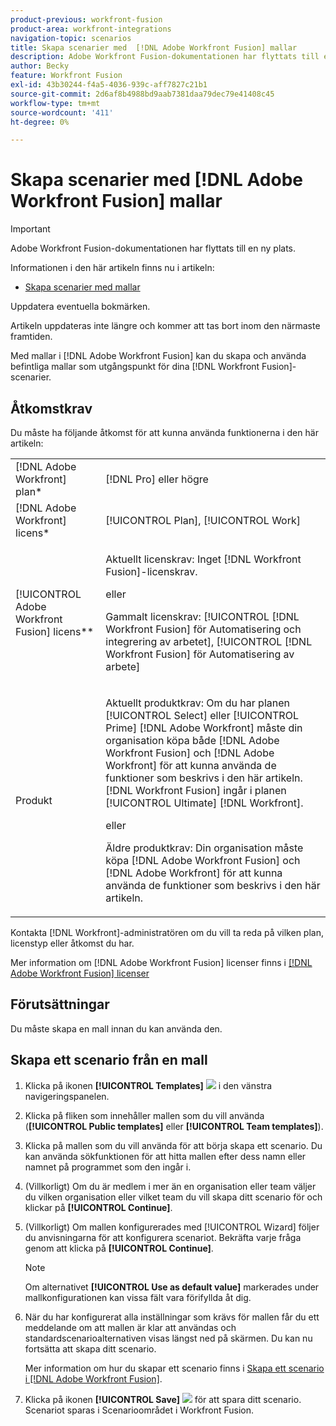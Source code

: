 ```yaml
---
product-previous: workfront-fusion
product-area: workfront-integrations
navigation-topic: scenarios
title: Skapa scenarier med  [!DNL Adobe Workfront Fusion] mallar
description: Adobe Workfront Fusion-dokumentationen har flyttats till en ny plats. Den här artikeln har tagits bort, men innehåller en länk till den nya artikeln som innehåller den här funktionen.
author: Becky
feature: Workfront Fusion
exl-id: 43b30244-f4a5-4036-939c-aff7827c21b1
source-git-commit: 2d6af8b4988bd9aab7381daa79dec79e41408c45
workflow-type: tm+mt
source-wordcount: '411'
ht-degree: 0%

---
```


# Skapa scenarier med [!DNL Adobe Workfront Fusion] mallar

>[!IMPORTANT]
>
>Adobe Workfront Fusion-dokumentationen har flyttats till en ny plats.
>
>Informationen i den här artikeln finns nu i artikeln:
>
>* [Skapa scenarier med mallar](https://experienceleague.adobe.com/docs/workfront-fusion/using/create-and-manage-templates/create-scenarios-with-fusion-templates.html)
>
>Uppdatera eventuella bokmärken.
>
>Artikeln uppdateras inte längre och kommer att tas bort inom den närmaste framtiden.

Med mallar i [!DNL Adobe Workfront Fusion] kan du skapa och använda befintliga mallar som utgångspunkt för dina [!DNL Workfront Fusion]-scenarier.

## Åtkomstkrav

Du måste ha följande åtkomst för att kunna använda funktionerna i den här artikeln:

<table style="table-layout:auto"> 
 <col> 
 <col> 
 <tbody> 
  <tr> 
    <td role="rowheader">[!DNL Adobe Workfront] plan*</td> 
   <td> <p>[!DNL Pro] eller högre</p> </td> 
  </tr> 
  <tr data-mc-conditions=""> 
   <td role="rowheader">[!DNL Adobe Workfront] licens*</td> 
   <td> <p>[!UICONTROL Plan], [!UICONTROL Work]</p> </td> 
  </tr> 
  <tr> 
   <td role="rowheader">[!UICONTROL Adobe Workfront Fusion] licens**</td> 
  <td>
   <p>Aktuellt licenskrav: Inget [!DNL Workfront Fusion]-licenskrav.</p>
   <p>eller</p>
   <p>Gammalt licenskrav: [!UICONTROL [!DNL Workfront Fusion] för Automatisering och integrering av arbetet], [!UICONTROL [!DNL Workfront Fusion] för Automatisering av arbete]</p>
   </td>  
  </tr> 
  <tr> 
   <td role="rowheader">Produkt</td> 
   <td>
   <p>Aktuellt produktkrav: Om du har planen [!UICONTROL Select] eller [!UICONTROL Prime] [!DNL Adobe Workfront] måste din organisation köpa både [!DNL Adobe Workfront Fusion] och [!DNL Adobe Workfront] för att kunna använda de funktioner som beskrivs i den här artikeln. [!DNL Workfront Fusion] ingår i planen [!UICONTROL Ultimate] [!DNL Workfront].</p>
   <p>eller</p>
   <p>Äldre produktkrav: Din organisation måste köpa [!DNL Adobe Workfront Fusion] och [!DNL Adobe Workfront] för att kunna använda de funktioner som beskrivs i den här artikeln.</p>
   </td> 
  </tr> 
 </tbody> 
</table>

Kontakta [!DNL Workfront]-administratören om du vill ta reda på vilken plan, licenstyp eller åtkomst du har.

Mer information om [!DNL Adobe Workfront Fusion] licenser finns i [[!DNL Adobe Workfront Fusion] licenser](../../../workfront-fusion/get-started/license-automation-vs-integration.md)

## Förutsättningar

Du måste skapa en mall innan du kan använda den.

## Skapa ett scenario från en mall

1. Klicka på ikonen **[!UICONTROL Templates]** ![](assets/fusion-template-icon.png) i den vänstra navigeringspanelen.
1. Klicka på fliken som innehåller mallen som du vill använda (**[!UICONTROL Public templates]** eller **[!UICONTROL Team templates]**).
1. Klicka på mallen som du vill använda för att börja skapa ett scenario. Du kan använda sökfunktionen för att hitta mallen efter dess namn eller namnet på programmet som den ingår i.
1. (Villkorligt) Om du är medlem i mer än en organisation eller team väljer du vilken organisation eller vilket team du vill skapa ditt scenario för och klickar på **[!UICONTROL Continue]**.
1. (Villkorligt) Om mallen konfigurerades med [!UICONTROL Wizard] följer du anvisningarna för att konfigurera scenariot. Bekräfta varje fråga genom att klicka på **[!UICONTROL Continue]**.

   >[!NOTE]
   >
   >Om alternativet **[!UICONTROL Use as default value]** markerades under mallkonfigurationen kan vissa fält vara förifyllda åt dig.

1. När du har konfigurerat alla inställningar som krävs för mallen får du ett meddelande om att mallen är klar att användas och standardscenarioalternativen visas längst ned på skärmen. Du kan nu fortsätta att skapa ditt scenario.

   Mer information om hur du skapar ett scenario finns i [Skapa ett scenario i [!DNL Adobe Workfront Fusion]](../../../workfront-fusion/scenarios/create-a-scenario.md).

1. Klicka på ikonen **[!UICONTROL Save]** ![](assets/save-icon.png) för att spara ditt scenario. Scenariot sparas i Scenarioområdet i Workfront Fusion.
